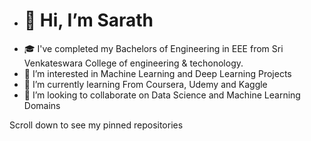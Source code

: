-  # 👋 Hi, I’m Sarath
- 🎓 I've completed my Bachelors of Engineering in EEE from Sri Venkateswara College of engineering & techonology.
- 👀 I’m interested in Machine Learning and Deep Learning Projects
- 🌱 I’m currently learning From Coursera, Udemy and Kaggle
- 💞️ I’m looking to collaborate on Data Science and Machine Learning Domains

Scroll down to see my pinned repositories
